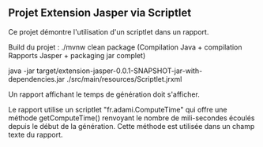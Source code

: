 Projet Extension Jasper via Scriptlet
-------------------------------------

Ce projet démontre l'utilisation d'un scriptlet dans un rapport.

Build du projet : ./mvnw clean package
(Compilation Java + compilation Rapports Jasper + packaging jar complet)


java -jar target/extension-jasper-0.0.1-SNAPSHOT-jar-with-dependencies.jar ./src/main/resources/Scriptlet.jrxml



Un rapport affichant le temps de génération doit s'afficher.


Le rapport utilise un scriptlet "fr.adami.ComputeTime" qui offre une méthode getComputeTime() renvoyant le nombre de mili-secondes écoulés depuis le début de la génération.
Cette méthode est utilisée dans un champ texte du rapport. 
